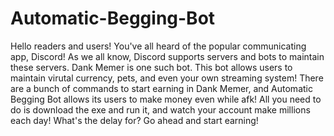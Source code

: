 # Automatic-Begging-Bot

Hello readers and users! You've all heard of the popular communicating app, Discord! As we all know, Discord supports servers and bots to maintain these servers. Dank Memer is one such bot. This bot allows users to maintain virutal currency, pets, and even your own streaming system! There are a bunch of commands to start earning in Dank Memer, and Automatic Begging Bot allows its users to make money even while afk! All you need to do is download the exe and run it, and watch your account make millions each day! What's the delay for? Go ahead and start earning!
